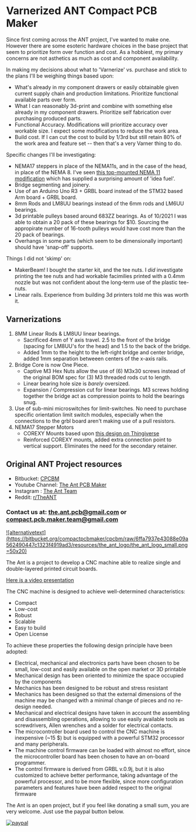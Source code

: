 # Varnerized ANT Compact PCB Maker

Since first coming across the ANT project, I've wanted to make one. However there are some esoteric hardware choices in the base project that seem to prioritize form over function and cost.
As a hobbiest, my primary concerns are not asthetics as much as cost and component availability.

In making my decisions about what to 'Varnerize' vs. purchase and stick to the plans I'll be weighing things based upon:

* What's already in my component drawers or easily obtainable given current supply chain and production limitations. Prioritize functional available parts over form.
* What I can reasonably 3d-print and combine with something else already in my component drawers. Prioritize self fabrication over purchasing produced parts.
* Functional Accuracy. Modifications will prioritize accuracy over workable size. I expect some modifications to reduce the work area.
* Build cost. If I can cut the cost to build by 1/3rd but still retain 80% of the work area and feature set -- then that's a very Varner thing to do.

Specific changes I'll be investigating:

* NEMA17 steppers in place of the NEMA11s, and in the case of the head, in place of the NEMA 8. I've seen [this top-mounted NEMA 11 modification](https://jplattel.nl/post/2021-03-07-improving-the-ant-head/) which has supplied a surprising amount of 'idea fuel'.
* Bridge segmenting and joinery.
* Use of an Arduino Uno R3 + GRBL board instead of the STM32 based Arm board + GRBL board.
* 8mm Rods and LM8UU bearings instead of the 6mm rods and LM6UU bearings.
* 3d printable pulleys based around 683ZZ bearings. As of 10/2021 I was able to obtain a 20 pack of these bearings for $10. Sourcing the appropirate number of 16-tooth pulleys would have cost more than the 20 pack of bearings.
* Overhangs in some parts (which seem to be dimensionally important) should have 'snap-off' supports.

Things I did not 'skimp' on:
* MakerBeam! I bought the starter kit, and the tee nuts. I _did_ investigate printing the tee nuts and had workable facimilies printed with a 0.4mm nozzle but was not confident about the long-term use of the plastic tee-nuts.
* Linear rails. Experience from building 3d printers told me this was worth it.

## Varnerizations
1. 8MM Linear Rods & LM8UU linear bearings. 
    * Sacrificed 4mm of Y axis travel. 2.5 to the front of the bridge (spacing for LM8UU's for the head) and 1.5 to the back of the bridge.
    * Added 1mm to the height to the left-right bridge and center bridge, added 1mm separation betweeen centers of the x-axis rails.
2. Bridge Core is now One Piece.
    * Captive M3 Hex Nuts allow the use of (6) M3x30 screws instead of the original BOM spec for (3) M3 threaded rods cut to length.
    * Linear bearing hole size is _barely_ oversized.
    * Expansion / Compression cut for linear bearings. M3 screws holding together the bridge act as compression points to hold the bearings snug.
3. Use of sub-mini microswitches for limit-switches. No need to purchase specific orientation limit switch modules, especially when the connections to the grbl board aren't making use of a pull resistors.
5. NEMA17 Stepper Motors
    * COREXY Mounts based upon [this design on Thingiverse](https://www.thingiverse.com/thing:3590519)
    * Reinforced COREXY mounts, added extra connection point to vertical support. Eliminates the need for the secondary retainer.


## Original ANT Project resources
* Bitbucket: [CPCBM](https://bitbucket.org/compactpcbmaker/cpcbm/src/master/)
* Youtube Channel: [The Ant PCB Maker](https://www.youtube.com/channel/UCX44z-SSL7LzcB4xxgUdHHA)
* Instagram : [The Ant Team](https://www.instagram.com/the_ant_team/)
* Reddit: [r/TheANT](https://www.reddit.com/r/TheANT/)

### Contact us at: the.ant.pcb@gmail.com or compact.pcb.maker.team@gmail.com

[![alternativetext](https://bitbucket.org/compactpcbmaker/cpcbm/raw/6ffa7937e43088e09a562490447c1323f4919ad3/resources/the_ant_logo/the_ant_logo_small.png =50x20)](https://www.youtube.com/channel/UCX44z-SSL7LzcB4xxgUdHHA)

The Ant is a project to develop a CNC machine able to realize single and double-layered printed circuit boards.

[Here is a video presentation](https://youtu.be/nVkbG-CYaAA)

The CNC machine is designed to achieve well-determined characteristics:

- Compact
- Low-cost
- Robust
- Scalable
- Easy to build
- Open License

To achieve these properties the following design principle have been adopted:

- Electrical, mechanical and electronics parts have been chosen to be small, low-cost and easily available on the open market or 3D printable
- Mechanical design has been oriented to minimize the space occupied by the components
- Mechanics has been designed to be robust and stress resistant
- Mechanics has been designed so that the external dimensions of the machine may be changed with a minimal change of pieces and no re-design needed.
- Mechanical and electrical designs have taken in account the assembling and disassembling operations, allowing to use easily available tools as screwdrivers, Allen wrenches and a solder for electrical contacts.
- The microcontroller board used to control the CNC machine is inexpensive (~15 $) but is equipped with a powerful STM32 processor and many peripherals.
- The machine control firmware can be loaded with almost no effort, since the microcontroller board has been chosen to have an on-board programmer.
- The control firmware is derived from GRBL v.0.9j, but it is also customized to achieve better performance, taking advantage of the powerful processor, and to be more flexible, since more configuration parameters and features have been added respect to the original firmware


The Ant is an open project, but if you feel like donating a small sum, you are very welcome. Just use the paypal button below.

[![paypal](https://bitbucket.org/compactpcbmaker/cpcbm/raw/4311b6ad335d86206ed62cc0bc5e36fd7de749bf/resources/button/pp_button_small.gif)](https://www.paypal.com/cgi-bin/webscr?cmd=_s-xclick&hosted_button_id=BTRCVPZUZYW2E)
